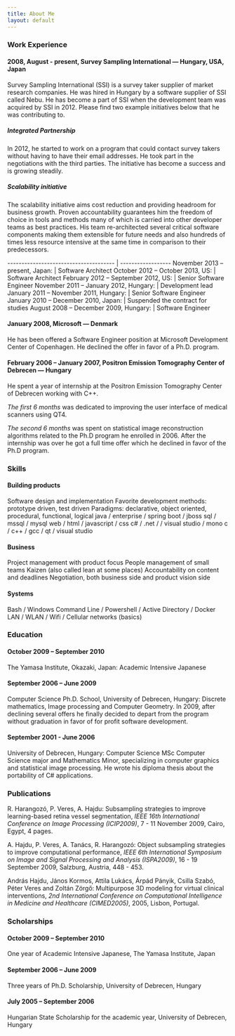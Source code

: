 ```yaml
---
title: About Me
layout: default
---
```


### Work Experience

#### 2008, August - present, Survey Sampling International &mdash; Hungary, USA, Japan
Survey Sampling International (SSI) is a survey taker supplier of market research companies.
He was hired in Hungary by a software supplier
of SSI called Nebu. He has become a part of SSI when the development team was acquired by
SSI in 2012. Please find two example initiatives below that he was contributing to.

##### Integrated Partnership
In 2012, he started to work on a program that could contact survey takers without having to
have their email addresses. He took part in the negotiations
with the third parties. The initiative has become a success and is growing  steadily.

##### Scalability initiative
The scalability initiative aims cost reduction and providing headroom for business growth.
Proven accountability guarantees him the freedom of choice in tools and methods many of which
is carried into other developer teams as best practices. His team re-architected several critical
software components making them extensible for future needs and also hundreds of times less
resource intensive at the same time in comparison to their predecessors.

-------------------------------------- | ------------------
November 2013 – present, Japan:        | Software Architect
October 2012 – October 2013, US:       | Software Architect
February 2012 – September 2012, US:    | Senior Software Engineer
November 2011 – January 2012, Hungary: | Development lead
January 2011 – November 2011, Hungary: | Senior Software Engineer
January 2010 – December 2010, Japan:   | Suspended the contract for studies
August 2008 – December 2009, Hungary:  | Software Engineer

#### January 2008, Microsoft &mdash; Denmark
He has been offered a Software Engineer position at Microsoft Development Center of Copenhagen.
He declined the offer in favor of a Ph.D. program.

#### February 2006 – January 2007, Positron Emission Tomography Center of Debrecen &mdash; Hungary
He spent a year of internship at the Positron Emission Tomography Center of Debrecen working with C++.

_The first 6 months_ was dedicated to improving the user interface of medical scanners using QT4.

_The second 6 months_ was spent on statistical image reconstruction algorithms related to the Ph.D
program he enrolled in 2006. After the internship was over he got a full time offer which he
declined in favor of the Ph.D program.

### Skills

#### Building products
Software design and implementation
Favorite development methods: prototype driven, test driven
Paradigms: declarative, object oriented, procedural, functional, logical
java / enterprise / spring boot / jboss
sql / mssql / mysql
web / html / javascript / css
c# / .net / / visual studio / mono
c / c++ / gcc / qt / visual studio

#### Business
Project management with product focus
People management of small teams
Kaizen (also called lean at some places)
Accountability on content and deadlines
Negotiation, both business side and product vision side

#### Systems
Bash / Windows Command Line / Powershell / Active Directory / Docker
LAN / WLAN / Wifi / Cellular networks (basics)


### Education
#### October 2009 – September 2010
The Yamasa Institute, Okazaki, Japan: Academic Intensive Japanese

#### September 2006 – June 2009
Computer Science Ph.D. School, University of Debrecen, Hungary:
Discrete mathematics, Image processing and Computer Geometry.
In 2009, after declining several offers he finally decided to depart from
the program without graduation in favor of for profit software development.

#### September 2001 - June 2006
University of Debrecen, Hungary: Computer Science MSc Computer Science major and Mathematics Minor,
specializing in computer graphics and statistical image processing. He wrote his diploma
thesis about the portability of C# applications.

### Publications
R. Harangozó, P. Veres, A. Hajdu: Subsampling strategies to improve learning-based retina vessel segmentation,
_IEEE 16th International Conference on Image Processing (ICIP2009)_,
7 - 11 November 2009, Cairo, Egypt, 4 pages.

A. Hajdu, P. Veres, A. Tanács, R. Harangozó: Object subsampling strategies to improve computational performance,
_IEEE 6th International Symposium on Image and Signal Processing and Analysis (ISPA2009)_,
16 - 19 September 2009, Salzburg, Austria, 448 - 453.

András Hajdu, János Kormos, Attila Lukács, Árpád Pányik, Csilla Szabó, Péter Veres and Zoltán Zörgő: Multipurpose 3D modeling for virtual clinical interventions,
_2nd International Conference on Computational Intelligence in Medicine and Healthcare (CIMED2005)_,
2005, Lisbon, Portugal.

### Scholarships

#### October 2009 – September 2010
One year of Academic Intensive Japanese, The Yamasa Institute, Japan

#### September 2006 – June 2009
Three years of Ph.D. Scholarship, University of Debrecen, Hungary

#### July 2005 – September 2006
Hungarian State Scholarship for the academic year, University of Debrecen, Hungary
